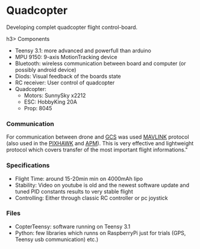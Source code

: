 Quadcopter
==========
Developing complet quadcopter flight control-board.

h3> Components </h3>
<ul>
    <li>Teensy 3.1: more advanced and powerfull than arduino</li>
    <li>MPU 9150: 9-axis MotionTracking device</li>
    <li>Bluetooth: wireless communication between board and computer (or possibly android device)</li>
    <li>Diods: Visual feedback of the boards state</li>
    <li>RC receiver: User control of quadcopter</li>
    <li>Quadcopter:
        <ul>
            <li>Motors: SunnySky x2212</li>
            <li>ESC: HobbyKing 20A</li>
            <li>Prop: 8045</li>
        </ul>
</ul>

<h3> Communication </h3>
For communication between drone and <a href="http://qgroundcontrol.org/">GCS</a> was used <a href="http://qgroundcontrol.org/mavlink/start">MAVLINK</a> protocol (also used in the
<a href="https://pixhawk.org/choice"> PIXHAWK</a> and <a href="http://ardupilot.com/"> APM</a>).
This is very effective and lightweight protocol which covers transfer of the most important flight informations."
<h3>Specifications</h3>
<ul>
    <li>Flight Time: around 15-20min min on 4000mAh lipo</li>
    <li>Stability: Video on youtube is old and the newest software update and tuned PID constants results to very stable
        flight
    </li>
    <li>Controlling: Either through classic RC controller or pc joystick</li>
</ul>

<h3>Files</h3>
<ul>
    <li>CopterTeensy: software running on Teensy 3.1</li>
    <li>Python: few libraries which runns on RaspberryPi just for trials (GPS, Teensy usb communication) etc.)</li>
</ul>
    

